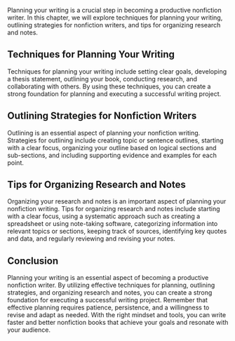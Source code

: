 
Planning your writing is a crucial step in becoming a productive nonfiction writer. In this chapter, we will explore techniques for planning your writing, outlining strategies for nonfiction writers, and tips for organizing research and notes.

Techniques for Planning Your Writing
------------------------------------

Techniques for planning your writing include setting clear goals, developing a thesis statement, outlining your book, conducting research, and collaborating with others. By using these techniques, you can create a strong foundation for planning and executing a successful writing project.

Outlining Strategies for Nonfiction Writers
-------------------------------------------

Outlining is an essential aspect of planning your nonfiction writing. Strategies for outlining include creating topic or sentence outlines, starting with a clear focus, organizing your outline based on logical sections and sub-sections, and including supporting evidence and examples for each point.

Tips for Organizing Research and Notes
--------------------------------------

Organizing your research and notes is an important aspect of planning your nonfiction writing. Tips for organizing research and notes include starting with a clear focus, using a systematic approach such as creating a spreadsheet or using note-taking software, categorizing information into relevant topics or sections, keeping track of sources, identifying key quotes and data, and regularly reviewing and revising your notes.

Conclusion
----------

Planning your writing is an essential aspect of becoming a productive nonfiction writer. By utilizing effective techniques for planning, outlining strategies, and organizing research and notes, you can create a strong foundation for executing a successful writing project. Remember that effective planning requires patience, persistence, and a willingness to revise and adapt as needed. With the right mindset and tools, you can write faster and better nonfiction books that achieve your goals and resonate with your audience.
